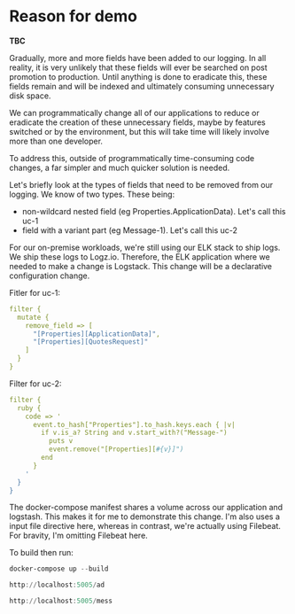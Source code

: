 # Reason for demo

__TBC__

Gradually, more and more fields have been added to our logging.  In all reality, it is very unlikely that these fields will ever be searched on post promotion to production.  Until anything is done to eradicate this, these fields remain and will be indexed and ultimately consuming unnecessary disk space.

We can programmatically change all of our applications to reduce or eradicate the creation of these unnecessary fields, maybe by features switched or by the environment, but this will take time will likely involve more than one developer.

To address this, outside of programmatically time-consuming code changes, a far simpler and much quicker solution is needed.

Let's briefly look at the types of fields that need to be removed from our logging. We know of two types. These being:
- non-wildcard nested field (eg Properties.ApplicationData). Let's call this uc-1
- field with a variant part (eg Message-1). Let's call this uc-2

For our on-premise workloads, we're still using our ELK stack to ship logs.  We ship these logs to Logz.io.  Therefore, the ELK application where we needed to make a change is Logstack.  This change will be a declarative configuration change.  

Fitler for uc-1:

```yml
filter {
  mutate {
    remove_field => [
      "[Properties][ApplicationData]",       
      "[Properties][QuotesRequest]"
    ]
  }
}
```

Filter for uc-2:

```yaml
filter {
  ruby {
    code => '
      event.to_hash["Properties"].to_hash.keys.each { |v|        
        if v.is_a? String and v.start_with?("Message-")
          puts v          
          event.remove("[Properties][#{v}]")
        end
      }
    '
  }
}
```

The docker-compose manifest shares a volume across our application and logstash.  This makes it for me to demonstrate this change. I'm also uses a input file directive here, whereas in contrast, we're actually using Filebeat.  For bravity, I'm omitting Filebeat here.

To build then run:

```powershell
docker-compose up --build
```

```powershell
http://localhost:5005/ad
```

```powershell
http://localhost:5005/mess
```